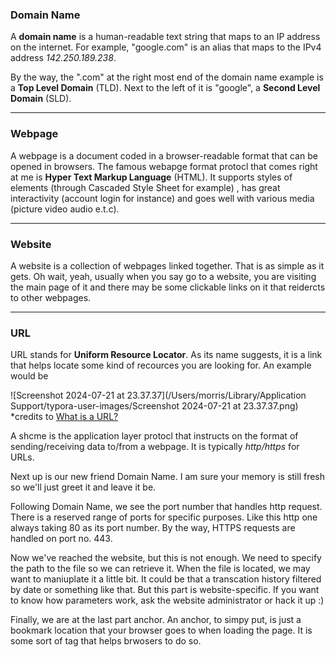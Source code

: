 ### Domain Name

A **domain name** is a human-readable text string that maps to an IP address on the internet. For example,  "google.com" is an alias that maps to the IPv4 address *142.250.189.238*. 

By the way, the ".com" at the right most end of the domain name example is a **Top Level Domain** (TLD). Next to the left of it is "google", a **Second Level Domain** (SLD).

---

### Webpage

A webpage is a document coded in a browser-readable format that can be opened in browsers. The famous webapge format protocl that comes right at me is **Hyper Text Markup Language** (HTML). It supports styles of elements (through Cascaded Style Sheet for example) , has great interactivity (account login for instance) and goes well with various media (picture video audio e.t.c).

---

### Website

A website is a collection of webpages linked together. That is as simple as it gets. Oh wait, yeah, usually when you say go to a website, you are visiting the main page of it and there may be some clickable links on it that reidercts to other webpages.

---

### URL

URL stands for **Uniform Resource Locator**. As its name suggests, it is a link that helps locate some kind of recources you are looking for. An example would be

![Screenshot 2024-07-21 at 23.37.37](/Users/morris/Library/Application Support/typora-user-images/Screenshot 2024-07-21 at 23.37.37.png) *credits to [What is a URL?](https://developer.mozilla.org/en-US/docs/Learn/Common_questions/Web_mechanics/What_is_a_URL)

A shcme is the application layer protocl that instructs on the format of sending/receiving data to/from a webpage. It is typically *http/https* for URLs. 

Next up is our new friend Domain Name. I am sure your memory is still fresh so we'll just greet it and leave it be.  

Following Domain Name, we see the port number that handles http request. There is a reserved range of ports for specific purposes. Like this http one always taking 80 as its port number. By the way, HTTPS requests are handled on port no. 443.

Now we've reached the website, but this is not enough. We need to specify the path to the file so we can retrieve it. When the file is located, we may want to maniuplate it a little bit. It could be that a transcation history filtered by date or something like that. But this part is website-specific. If you want to know how parameters work, ask the website administrator or hack it up :)

Finally, we are at the last part anchor. An anchor, to simpy put, is just a bookmark location that your browser goes to when loading the page. It is some sort of tag that helps brwosers to do so.



 